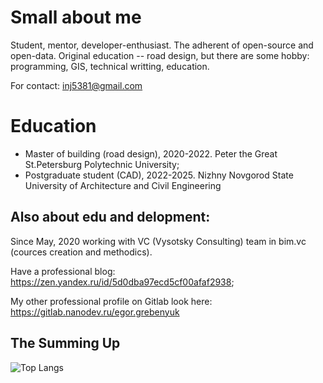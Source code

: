 # Small about me

Student, mentor, developer-enthusiast. The adherent of open-source and open-data. Original education -- road design, but there are some hobby: programming, GIS, technical writting, education.

For contact: inj5381@gmail.com

# Education

- Master of building (road design), 2020-2022. Peter the Great St.Petersburg Polytechnic University;
- Postgraduate student (CAD), 2022-2025. Nizhny Novgorod State University of Architecture and Civil Engineering

## Also about edu and delopment:

Since May, 2020 working with VC (Vysotsky Consulting) team in bim.vc (cources creation and methodics).

Have a professional blog: https://zen.yandex.ru/id/5d0dba97ecd5cf00afaf2938;

My other professional profile on Gitlab look here: https://gitlab.nanodev.ru/egor.grebenyuk


## The Summing Up

![Top Langs](https://github-readme-stats.vercel.app/api/top-langs/?username=GeorgGrebenyuk&layout=compact)
